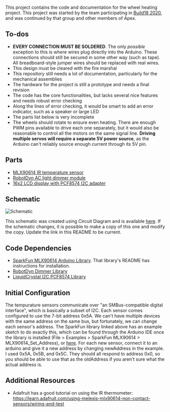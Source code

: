 This project contains the code and documentation for the wheel heating
project. This project was started by the team participating in
[Build18 2020](http://www.build18.org/garage/project/577/), and was
continued by that group and other members of Apex.

## To-dos

* **EVERY CONNECTION MUST BE SOLDERED**. The only _possible_ exception
  to this is where wires plug directly into the Arduino. These
  connections should still be secured in some other way (such as
  tape). All breadboard-style jumper wires should be replaced with
  real wires.
* This design must be cleared with the fire marshal
* This repository still needs a lot of documentation, particularly for
  the mechanical assemblies
* The hardware for the project is still a prototype and needs a final revision
* The code has the core functionalities, but lacks several nice
  features and needs robust error checking
* Along the lines of error checking, it would be smart to add an error
  indicator, such as a speaker or large LED
* The parts list below is very incomplete
* The wheels should rotate to ensure even heating. There are enough
  PWM pins available to drive each one separately, but it would also
  be reasonable to control all the motors on the same signal line.
  **Driving multiple servos will require a separate 5V power source**,
  as the Arduino can't reliably source enough current through its 5V
  pin.

## Parts

* [MLX90614 IR temperature sensor](https://www.adafruit.com/product/1748)
* [RobotDyn AC light dimmer module](https://robotdyn.com/ac-light-dimmer-module-1-channel-3-3v-5v-logic-ac-50-60hz-220v-110v.html)
* [16x2 LCD display with PCF8574 I2C adapter](https://www.amazon.com/JANSANE-Arduino-Display-Interface-Raspberry/dp/B07D83DY17/)

## Schematic

![Schematic](/schematic.svg)

This schematic was created using Circuit Diagram and is available
[here](https://crcit.net/c/bdd47728927a4dc786cfb47f31c64128). If the
schematic changes, it is possible to make a copy of this one and
modify the copy. Update the link in this README to be current.

## Code Dependencies

* [SparkFun MLX90614 Arduino Library](https://github.com/sparkfun/SparkFun_MLX90614_Arduino_Library).
  That library's README has instructions for installation.
* [RobotDyn Dimmer Library](https://github.com/RobotDynOfficial/RBDDimmer)
* [LiquidCrystal I2C PCF8574 Library](https://github.com/mathertel/LiquidCrystal_PCF8574)

## Initial Configuration

The tempurature sensors communicate over "an SMBus-compatible digital
interface", which is basically a subset of I2C. Each sensor comes
configured to use the 7-bit address 0x5A. We can't have multiple
devices with the same address on the same bus, but fortunately, we can
change each sensor's address. The SparkFun library linked above has an
example sketch to do exactly this, which can be found through the
Arduino IDE once the library is installed (File > Examples > SparkFun
MLX90614 > MLX90614\_Set\_Address), or
[here](https://github.com/sparkfun/SparkFun_MLX90614_Arduino_Library/blob/master/examples/MLX90614_Set_Address/MLX90614_Set_Address.ino).
For each new sensor, connect it to an arduino and give it a new
address by changing newAddress in the example. I used 0x5A, 0x5B, and
0x5C. They should all respond to address 0x0, so you should be able to
use that as the oldAddress if you aren't sure what the actual address
is.

## Additional Resources
* Adafruit has a good tutorial on using the IR thermometer:
  https://learn.adafruit.com/using-melexis-mlx90614-non-contact-sensors/wiring-and-test
